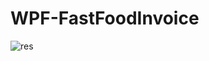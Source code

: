 # WPF-FastFoodInvoice

![res](https://github.com/GHAZI-ALANZI/WPF-FastFoodInvoice/assets/105205339/10d68a96-3bec-4b28-8f96-2984bfa5c2c3)

